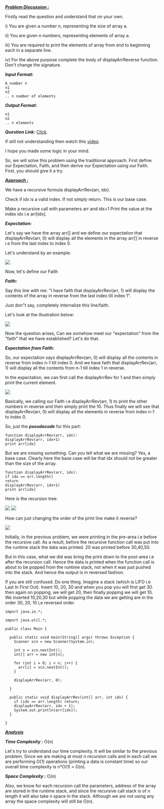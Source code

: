 <i style="text-decoration:underline"><b>Problem Discussion :</b></i>

Firstly read the question and understand that on your own.

i) You are given a number n, representing the size of array a.

ii) You are given n numbers, representing elements of array a.

iii) You are required to print the elements of array from end to beginning each in a separate line.

iv) For the above purpose complete the body of displayArrReverse function. Don't change the signature.
  
<i><b>Input Format: </b></i>
```
A number n
n1
n2
.. n number of elements
```
<i><b>Output Format: </b></i>
```
n1
n2
.. n elements
```

<i><b>Question Link:</b></i> [Click](https://www.pepcoding.com/resources/online-java-foundation/recursion-in-arrays/display-array-in-reverse/ojquestion). <br>

If still not understanding then watch this [video](https://youtu.be/_O6geLdoSV4?list=TLGGTTfvBdPkDcEyMzExMjAyMQ).<br>

I hope you made some logic in your mind.

So, we will solve this problem using the traditional approach. First define our Expectation, Faith, and then derive our Expectation using our Faith. First, you should give it a try.

<i style="text-decoration:underline"><b>Approach :</b></i>

We have a recursive formula displayArrRev(arr, idx).

Check if idx is a valid index. If not simply return. This is our base case.

Make a recursive call with parameters arr and idx+1
Print the value at the index idx i.e arr[idx].

<i><b>Expectation:</b></i>

Let's say we have the array arr[] and we define our expectation that displayArrRev(arr, 0) will display all the elements in the array arr[] in reverse i.e from the last index to index 0. 

Let's understand by an example.

<img src="https://pepvids.sgp1.cdn.digitaloceanspaces.com/articles/display_array_in_reverse/display_array_in_reverse_1.png">

Now, let's define our Faith

<i><b>Faith:</b></i>

Say this line with me. "I have faith that displayArrRev(arr, 1) will display the contents of the array in reverse from the last index till index 1". 

Just don"t say, completely internalize this line/faith. 

Let's look at the illustration below:

<img src="https://pepvids.sgp1.cdn.digitaloceanspaces.com/articles/display_array_in_reverse/display_array_in_reverse_2.png">

Now the question arises, Can we somehow meet our "expectation" from the "faith" that we have established? Let's do that.

<i><b>Expectation from Faith:</b></i>

So, our expectation says displayArrRev(arr, 0) will display all the contents in reverse from index n-1 till index 0. And we have faith that displayArrRev(arr, 1) will display all the contents from n-1 till index 1 in reverse.

In the expectation, we can first call the displayArrRev for 1 and then simply print the current element.

<img src="https://pepvids.sgp1.cdn.digitaloceanspaces.com/articles/display_array_in_reverse/display_array_in_reverse_3.png">

Basically, we calling our Faith i.e displayArrRev(arr, 1) to print the other numbers in reverse and then simply print the 10. Thus finally we will see that displayArrRev(arr, 0) will display all the elements in reverse from index n-1 to index 0.

So, just the <i><b>pseudocode</b></i> for this part:

```
function displayArrRev(arr, idx):
displayArrRev(arr, idx+1)
print arr[idx]
```

But we are missing something. Can you tell what we are missing? Yes, a base case. Clearly here the base case will be that idx should not be greater than the size of the array.

```
function displayArrRev(arr, idx):
if idx == arr.length()
return
displayArrRev(arr, idx+1)
print arr[idx]
```

Here is the recursion tree:

<img src="https://pepvids.sgp1.cdn.digitaloceanspaces.com/articles/display_array_in_reverse/display_array_in_reverse_4.png">

<img src="https://pepvids.sgp1.cdn.digitaloceanspaces.com/articles/display_array_in_reverse/display_array_in_reverse_5.png">

How can just changing the order of the print line make it reverse?

<img src="https://pepvids.sgp1.cdn.digitaloceanspaces.com/articles/display_array_in_reverse/display_array_in_reverse_6.png">

Initially, in the previous problem, we were printing in the pre-area i.e before the recursive call. As a result, before the recursive function call was put into the runtime stack the data was printed. 20 was printed before 30,40,50.

But in this case, what we did was bring the print down to the post-area i.e after the recursion call. Hence the data is printed when the function call is about to be popped from the runtime stack, not when it was just pushed into the stack. And hence the output is in reversed fashion.

If you are still confused. Do one thing. Imagine a stack (which is LIFO i.e Last In First Out). Insert 10, 20, 30 and when you pop you will first get 30. then again on popping, we will get 20, then finally popping we will get 10. We inserted 10,20,30 but while popping the data we are getting are in the order 30, 20, 10 i,e reversed order.

```
import java.io.*;

import java.util.*;

public class Main {

  public static void main(String[] args) throws Exception {
    Scanner scn = new Scanner(System.in);

    int n = scn.nextInt();
    int[] arr = new int[n];

    for (int i = 0; i < n; i++) {
      arr[i] = scn.nextInt();
    }

    displayArrRev(arr, 0);

  }

  public static void displayArrRev(int[] arr, int idx) {
    if (idx == arr.length) return;
    displayArrRev(arr, idx + 1);
    System.out.println(arr[idx]);
  }

}
```

<i style="text-decoration:underline"><b>Analysis</b></i>

<i><b>Time Complexity :</b></i>
O(n)

Let's try to understand our time complexity. It will be similar to the previous problem. Since we are making at most n recursion calls and in each call we are performing O(1) operations (printing a data is constant time) so our overall time complexity is n*O(1) = O(n).

<i><b>Space Complexity :</b></i>
O(n)

Also, we know for each recursion call the parameters, address of the array are stored in the runtime stack, and since the recursive call stack is of n length it will also take n space in the stack. Although we are not using any array the space complexity will still be O(n).